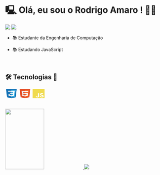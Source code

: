 <h1>🖳 Olá, eu sou o Rodrigo Amaro ! 👋🏼 </h1>

<div> 
  <a href="mailto:rodrigo.amaro.ads@gmail.com"><img src="https://img.shields.io/badge/-Gmail-%23333?style=for-the-badge&logo=gmail&logoColor=red" target="_blank"></a>
  <a href="https://www.linkedin.com/in/rodrigoamaroo/" target="_blank"><img src="https://img.shields.io/badge/-LinkedIn-%230077B5?style=for-the-badge&logo=linkedin&logoColor=white" target="_blank"></a> 
  <br>
</div>

  - <p> 📚  Estudante da Engenharia de Computação </p>
  - <p> 📚  Estudando JavaScript </p>
<br>

  <h2> 🛠️ Tecnologias 📎 </h2>
  <div style="display: inline_block">
    <img align="center" alt="Rodrigo-CSS" height="30" width="40" src="https://raw.githubusercontent.com/devicons/devicon/master/icons/css3/css3-original.svg">
    <img align="center" alt="Rodrigo-HTML" height="30" width="40" src="https://raw.githubusercontent.com/devicons/devicon/master/icons/html5/html5-original.svg">
    <img align="center" alt="Rodrigo-Js" height="30" width="40" src="https://raw.githubusercontent.com/devicons/devicon/master/icons/javascript/javascript-plain.svg">
  </div>
 <br><br>
 
<div>
  <a href="https://github.com/RoodrigoAmaro">
   <img width="50%" height="195em" src="https://github-readme-stats.vercel.app/api?username=RoodrigoAmaro&show_icons=true&theme=tokyonight"/> 
   <img witdh="40%" height="180em" src="https://github-readme-stats.vercel.app/api/top-langs/?username=RoodrigoAmaro&layout=compact&theme=tokyonight"/>
</div>





